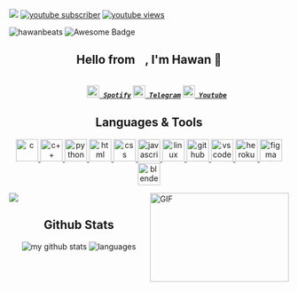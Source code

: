 <p align="left"> <img src="https://github.com/hawanbeats/hawanbeatss/blob/main/made-with-html.svg">
                 <a href="https://www.youtube.com/channel/UCH90Kaz_h0F1iejRh_lZsMQ">
                 <img src="https://img.shields.io/youtube/channel/subscribers/UCH90Kaz_h0F1iejRh_lZsMQ?logo=youtube&style=for-the-badge" alt="youtube subscriber"/></a>
                 <a href="https://www.youtube.com/channel/UCH90Kaz_h0F1iejRh_lZsMQ">
                 <img src="https://img.shields.io/youtube/channel/views/UCH90Kaz_h0F1iejRh_lZsMQ?logo=youtube&style=for-the-badge" alt="youtube views"/></a>
<p align="left"> <img src="https://komarev.com/ghpvc/?username=hawanbeats&label=Profile%20Views&color=0e75b6&style=flat" alt="hawanbeats"/> 
                 <img src="https://cdn.rawgit.com/sindresorhus/awesome/d7305f38d29fed78fa85652e3a63e154dd8e8829/media/badge.svg" alt="Awesome Badge"/>
<h2 align="center">
  Hello from <img src="https://user-images.githubusercontent.com/72316307/204609114-528a8694-3188-4f30-bc31-1487ddb58d45.png" width="13"/>, I'm Hawan 👋
</h2>
<h5 align="center">
  <code>
    <a href="https://open.spotify.com/user/kao1tlkoin2bll4indi4ferhk" target="_blank" title="Spotify Profile"><img width="22" src="https://github.com/hawanbeats/hawanbeatss/blob/main/1298766_spotify_music_sound_icon.png"> Spotify</a></code>
  <code><a href="https://t.me/haswes" target="_blank" title="Telegram Profile"><img width="22" src="https://github.com/hawanbeats/hawanbeatss/blob/main/3787425_telegram_logo_messanger_social_social media_icon.png"> Telegram</a></code>
  <code><a href="https://youtube.com/c/hawanbeats" target="_blank" title="Youtube Profile"><img width="22" src="https://github.com/hawanbeats/hawanbeatss/blob/main/1298778_youtube_play_video_icon.png"> Youtube</a></code>
</h5>
<h2 align="center">Languages & Tools</h2>
<p align="center"> <a href="https://en.wikipedia.org/wiki/C_(programming_language)" target="_blank"> <img src="https://github.com/hawanbeats/hawanbeatss/blob/main/C.svg" alt="c" width="40" height="40"/> </a> <a href="https://en.wikipedia.org/wiki/C%2B%2B" target="_blank"> <img src="https://github.com/hawanbeats/hawanbeatss/blob/main/CPP.svg" alt="c++" width="40" height="40"/> </a> <a href="https://www.python.org/" target="_blank"> <img src="https://github.com/hawanbeats/hawanbeatss/blob/main/Python-Dark.svg" alt="python" width="40" height="40"/> </a> <a href="https://en.wikipedia.org/wiki/HTML" target="_blank"> <img src="https://github.com/hawanbeats/hawanbeatss/blob/main/HTML.svg" alt="html" width="40" height="40"/> </a> <a href="https://en.wikipedia.org/wiki/CSS" target="_blank"> <img src="https://github.com/hawanbeats/hawanbeatss/blob/main/CSS.svg" alt="css" width="40" height="40"/> </a> <a href="https://www.javascript.com/" target="_blank"> <img src="https://github.com/hawanbeats/hawanbeatss/blob/main/JavaScript.svg" alt="javascript" width="40" height="40"/> </a> <a href="https://www.linux.org/" target="_blank"> <img src="https://github.com/hawanbeats/hawanbeatss/blob/main/Linux-Dark.svg" alt="linux" width="40" height="40"/> </a> <a href="http://github.com/" target="_blank"> <img src="https://github.com/hawanbeats/hawanbeatss/blob/main/Github-Dark.svg" alt="github" width="40" height="40"/> </a> <a href="https://code.visualstudio.com/" target="_blank"> <img src="https://github.com/hawanbeats/hawanbeatss/blob/main/VSCode-Dark.svg" alt="vscode" width="40" height="40"/> </a> <a href="https://www.heroku.com/" target="_blank"> <img src="https://github.com/hawanbeats/hawanbeatss/blob/main/Heroku.svg" alt="heroku" width="40" height="40"/> </a> <a href="https://www.figma.com/" target="_blank"> <img src="https://github.com/hawanbeats/hawanbeatss/blob/main/Figma-Dark.svg" alt="figma" width="40" height="40"/> </a> <a href="https://www.blender.org/" target="_blank"> <img src="https://github.com/hawanbeats/hawanbeatss/blob/main/Blender-Dark.svg" alt="blender" width="40" height="40"/> </a> </p>
</p>
<img align="right" alt="GIF" src="https://github.com/abhisheknaiidu/abhisheknaiidu/blob/master/code.gif?raw=true" width="250" height="160" />
<img src="https://user-images.githubusercontent.com/5713670/87202985-820dcb80-c2b6-11ea-9f56-7ec461c497c3.gif">
<h2 align="center">Github Stats</h2>

<!-- status codes -->
<a align="center"> 
    <p align="center">
    <img src="https://github-profile-summary-cards.vercel.app/api/cards/stats?username=hawanbeats&theme=vue" alt="my github stats"/>
    <img src="http://github-profile-summary-cards.vercel.app/api/cards/repos-per-language?username=hawanbeats&theme=vue" alt="languages"/>
    </p>
</a>
